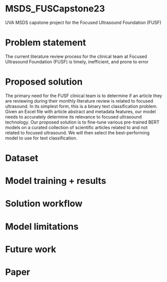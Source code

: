 # MSDS_FUSCapstone23
UVA MSDS capstone project for the Focused Ultrasound Foundation (FUSF)

# Problem statement 
The current literature review process for the clinical team at Focused Ultrasound Foundation (FUSF) is timely, inefficient, and prone to error

# Proposed solution
The primary need for the FUSF clinical team is to determine if an article they are reviewing during their monthly literature review is related to focused ultrasound. In its simplest form, this is a binary text classification problem. Given an Excel file with article abstract and metadata features, our model needs to accurately determine its relevance to focused ultrasound technology. Our proposed solution is to fine-tune various pre-trained BERT models on a curated collection of scientific articles related to and not related to focused ultrasound. We will then select the best-performing model to use for text classification. 

# Dataset


# Model training + results


# Solution workflow


# Model limitations

# Future work

# Paper 



